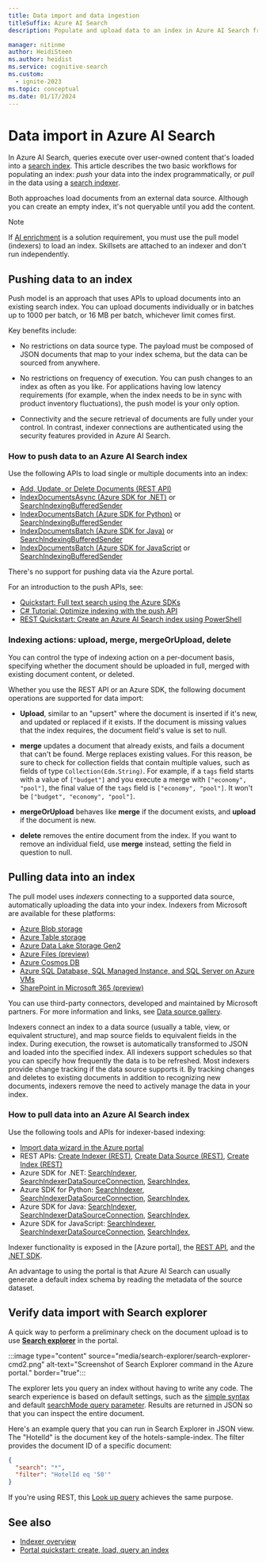 ```yaml
---
title: Data import and data ingestion
titleSuffix: Azure AI Search
description: Populate and upload data to an index in Azure AI Search from external data sources.

manager: nitinme
author: HeidiSteen
ms.author: heidist
ms.service: cognitive-search
ms.custom:
  - ignite-2023
ms.topic: conceptual
ms.date: 01/17/2024
---
```

# Data import in Azure AI Search

In Azure AI Search, queries execute over user-owned content that's loaded into a [search index](search-what-is-an-index.md). This article describes the two basic workflows for populating an index: *push* your data into the index programmatically, or *pull* in the data using a [search indexer](search-indexer-overview.md).

Both approaches load documents from an external data source. Although you can create an empty index, it's not queryable until you add the content.

> [!NOTE]
> If [AI enrichment](cognitive-search-concept-intro.md) is a solution requirement, you must use the pull model (indexers) to load an index. Skillsets are attached to an indexer and don't run independently.

## Pushing data to an index

Push model is an approach that uses APIs to upload documents into an existing search index. You can upload documents individually or in batches up to 1000 per batch, or 16 MB per batch, whichever limit comes first.

Key benefits include:

+ No restrictions on data source type. The payload must be composed of JSON documents that map to your index schema, but the data can be sourced from anywhere. 

+ No restrictions on frequency of execution. You can push changes to an index as often as you like. For applications having low latency requirements (for example, when the index needs to be in sync with product inventory fluctuations), the push model is your only option.

+ Connectivity and the secure retrieval of documents are fully under your control. In contrast, indexer connections are authenticated using the security features provided in Azure AI Search.

### How to push data to an Azure AI Search index

Use the following APIs to load single or multiple documents into an index:

+ [Add, Update, or Delete Documents (REST API)](/rest/api/searchservice/AddUpdate-or-Delete-Documents)
+ [IndexDocumentsAsync (Azure SDK for .NET)](/dotnet/api/azure.search.documents.searchclient.indexdocumentsasync) or [SearchIndexingBufferedSender](/dotnet/api/azure.search.documents.searchindexingbufferedsender-1)
+ [IndexDocumentsBatch (Azure SDK for Python)](/python/api/azure-search-documents/azure.search.documents.indexdocumentsbatch) or [SearchIndexingBufferedSender](/python/api/azure-search-documents/azure.search.documents.searchindexingbufferedsender)
+ [IndexDocumentsBatch (Azure SDK for Java)](/java/api/com.azure.search.documents.indexes.models.indexdocumentsbatch) or [SearchIndexingBufferedSender](/java/api/com.azure.search.documents.searchindexingbufferedasyncsender)
+ [IndexDocumentsBatch (Azure SDK for JavaScript](/javascript/api/@azure/search-documents/indexdocumentsbatch) or [SearchIndexingBufferedSender](/javascript/api/@azure/search-documents/searchindexingbufferedsender)

There's no support for pushing data via the Azure portal.

For an introduction to the push APIs, see:

+ [Quickstart: Full text search using the Azure SDKs](search-get-started-text.md)
+ [C# Tutorial: Optimize indexing with the push API](tutorial-optimize-indexing-push-api.md)
+ [REST Quickstart: Create an Azure AI Search index using PowerShell](search-get-started-powershell.md)

<a name="indexing-actions"></a>

### Indexing actions: upload, merge, mergeOrUpload, delete

You can control the type of indexing action on a per-document basis, specifying whether the document should be uploaded in full, merged with existing document content, or deleted.

Whether you use the REST API or an Azure SDK, the following document operations are supported for data import:

+ **Upload**, similar to an "upsert" where the document is inserted if it's new, and updated or replaced if it exists. If the document is missing values that the index requires, the document field's value is set to null.

+ **merge** updates a document that already exists, and fails a document that can't be found. Merge replaces existing values. For this reason, be sure to check for collection fields that contain multiple values, such as fields of type `Collection(Edm.String)`. For example, if a `tags` field starts with a value of `["budget"]` and you execute a merge with `["economy", "pool"]`, the final value of the `tags` field is `["economy", "pool"]`. It won't be `["budget", "economy", "pool"]`.

+ **mergeOrUpload** behaves like **merge** if the document exists, and **upload** if the document is new.

+ **delete** removes the entire document from the index. If you want to remove an individual field, use **merge** instead, setting the field in question to null.

## Pulling data into an index

The pull model uses *indexers* connecting to a supported data source, automatically uploading the data into your index. Indexers from Microsoft are available for these platforms:

+ [Azure Blob storage](search-howto-indexing-azure-blob-storage.md)
+ [Azure Table storage](search-howto-indexing-azure-tables.md)
+ [Azure Data Lake Storage Gen2](search-howto-index-azure-data-lake-storage.md)
+ [Azure Files (preview)](search-file-storage-integration.md)
+ [Azure Cosmos DB](search-howto-index-cosmosdb.md)
+ [Azure SQL Database, SQL Managed Instance, and SQL Server on Azure VMs](search-howto-connecting-azure-sql-database-to-azure-search-using-indexers.md)
+ [SharePoint in Microsoft 365 (preview)](search-howto-index-sharepoint-online.md)

You can use third-party connectors, developed and maintained by Microsoft partners. For more information and links, see [Data source gallery](search-data-sources-gallery.md).

Indexers connect an index to a data source (usually a table, view, or equivalent structure), and map source fields to equivalent fields in the index. During execution, the rowset is automatically transformed to JSON and loaded into the specified index. All indexers support schedules so that you can specify how frequently the data is to be refreshed. Most indexers provide change tracking if the data source supports it. By tracking changes and deletes to existing documents in addition to recognizing new documents, indexers remove the need to actively manage the data in your index.

### How to pull data into an Azure AI Search index

Use the following tools and APIs for indexer-based indexing:

+ [Import data wizard in the Azure portal](search-import-data-portal.md)
+ REST APIs: [Create Indexer (REST)](/rest/api/searchservice/indexers/create), [Create Data Source (REST)](/rest/api/searchservice/data-sources/create), [Create Index (REST)](/rest/api/searchservice/indexes/create)
+ Azure SDK for .NET: [SearchIndexer](/dotnet/api/azure.search.documents.indexes.models.searchindexer), [SearchIndexerDataSourceConnection](/dotnet/api/azure.search.documents.indexes.models.searchindexerdatasourceconnection), [SearchIndex](/dotnet/api/azure.search.documents.indexes.models.searchindex),
+ Azure SDK for Python: [SearchIndexer](/python/api/azure-search-documents/azure.search.documents.indexes.models.searchindexer), [SearchIndexerDataSourceConnection](/python/api/azure-search-documents/azure.search.documents.indexes.models.searchindexerdatasourceconnection), [SearchIndex](/python/api/azure-search-documents/azure.search.documents.indexes.models.searchindex),
+ Azure SDK for Java: [SearchIndexer](/java/api/com.azure.search.documents.indexes.models.searchindexer), [SearchIndexerDataSourceConnection](/java/api/com.azure.search.documents.indexes.models.searchindexerdatasourceconnection), [SearchIndex](/java/api/com.azure.search.documents.indexes.models.searchindex),
+ Azure SDK for JavaScript: [SearchIndexer](/javascript/api/@azure/search-documents/searchindexer), [SearchIndexerDataSourceConnection](/javascript/api/@azure/search-documents/searchindexerdatasourceconnection), [SearchIndex](/javascript/api/@azure/search-documents/searchindex),

Indexer functionality is exposed in the [Azure portal], the [REST API](/rest/api/searchservice/create-indexer), and the [.NET SDK](/dotnet/api/azure.search.documents.indexes.searchindexerclient).

An advantage to using the portal is that Azure AI Search can usually generate a default index schema by reading the metadata of the source dataset. 

## Verify data import with Search explorer

A quick way to perform a preliminary check on the document upload is to use [**Search explorer**](search-explorer.md) in the portal.

:::image type="content" source="media/search-explorer/search-explorer-cmd2.png" alt-text="Screenshot of Search Explorer command in the Azure portal." border="true":::

The explorer lets you query an index without having to write any code. The search experience is based on default settings, such as the [simple syntax](/rest/api/searchservice/simple-query-syntax-in-azure-search) and default [searchMode query parameter](/rest/api/searchservice/search-documents). Results are returned in JSON so that you can inspect the entire document.

Here's an example query that you can run in Search Explorer in JSON view. The "HotelId" is the document key of the hotels-sample-index. The filter provides the document ID of a specific document:

```JSON
{
  "search": "*",
  "filter": "HotelId eq '50'"
}
```

If you're using REST, this [Look up query](search-query-simple-examples.md#example-2-look-up-by-id) achieves the same purpose.

## See also

+ [Indexer overview](search-indexer-overview.md)
+ [Portal quickstart: create, load, query an index](search-get-started-portal.md)
